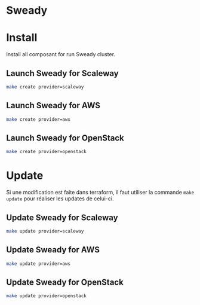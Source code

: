 # Sweady

# Install
Install all composant for run Sweady cluster.

## Launch Sweady for Scaleway

```BASH
make create provider=scaleway
```

## Launch Sweady for AWS

```BASH
make create provider=aws
```

## Launch Sweady for OpenStack

```BASH
make create provider=openstack
```

# Update
Si une modification est faite dans terraform, il faut utiliser la commande ```make update``` pour réaliser les updates de celui-ci.

## Update Sweady for Scaleway

```BASH
make update provider=scaleway
```

## Update Sweady for AWS

```BASH
make update provider=aws
```

## Update Sweady for OpenStack

```BASH
make update provider=openstack
```